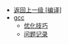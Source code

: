 - [返回上一级 [编译]](/编程语言/c++语言/编译/)
- [gcc](/编程语言/c++语言/编译/gcc/)
  - [优化技巧](/编程语言/c++语言/编译/gcc/优化技巧.md)
  - [问题记录](/编程语言/c++语言/编译/gcc/问题记录.md)
